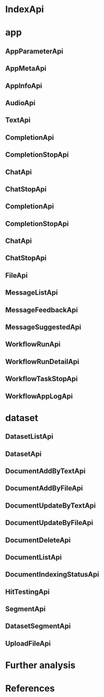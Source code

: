 # IndexApi

# app
## AppParameterApi
## AppMetaApi
## AppInfoApi

## AudioApi
## TextApi

## CompletionApi
## CompletionStopApi
## ChatApi
## ChatStopApi

## CompletionApi
## CompletionStopApi
## ChatApi
## ChatStopApi

## FileApi

## MessageListApi
## MessageFeedbackApi
## MessageSuggestedApi

## WorkflowRunApi
## WorkflowRunDetailApi
## WorkflowTaskStopApi
## WorkflowAppLogApi

# dataset
## DatasetListApi
## DatasetApi

## DocumentAddByTextApi
## DocumentAddByFileApi
## DocumentUpdateByTextApi
## DocumentUpdateByFileApi
## DocumentDeleteApi
## DocumentListApi
## DocumentIndexingStatusApi

## HitTestingApi

## SegmentApi
## DatasetSegmentApi

## UploadFileApi

# Further analysis

# References
